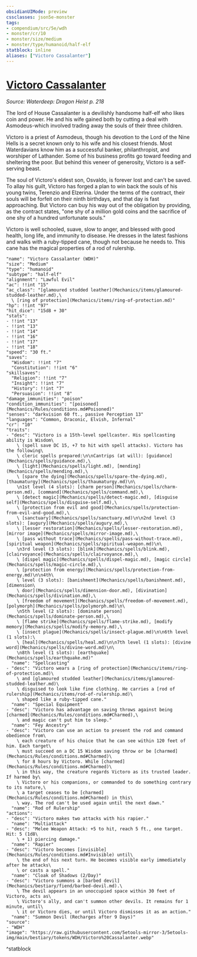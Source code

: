 ```yaml
---
obsidianUIMode: preview
cssclasses: json5e-monster
tags:
- compendium/src/5e/wdh
- monster/cr/10
- monster/size/medium
- monster/type/humanoid/half-elf
statblock: inline
aliases: ["Victoro Cassalanter"]
---
```

# [Victoro Cassalanter](Mechanics\bestiary\npc/victoro-cassalanter-wdh.md)
*Source: Waterdeep: Dragon Heist p. 218*  

The lord of House Cassalanter is a devilishly handsome half-elf who likes coin and power. He and his wife gained both by cutting a deal with Asmodeus-which involved trading away the souls of their three children.

Victoro is a priest of Asmodeus, though his devotion to the Lord of the Nine Hells is a secret known only to his wife and his closest friends. Most Waterdavians know him as a successful banker, philanthropist, and worshiper of Lathander. Some of his business profits go toward feeding and sheltering the poor. But behind this veneer of generosity, Victoro is a self-serving beast.

The soul of Victoro's eldest son, Osvaldo, is forever lost and can't be saved. To allay his guilt, Victoro has forged a plan to win back the souls of his young twins, Terenzio and Elzerina. Under the terms of the contract, their souls will be forfeit on their ninth birthdays, and that day is fast approaching. But Victoro can buy his way out of the obligation by providing, as the contract states, "one shy of a million gold coins and the sacrifice of one shy of a hundred unfortunate souls."

Victoro is well schooled, suave, slow to anger, and blessed with good health, long life, and immunity to disease. He dresses in the latest fashions and walks with a ruby-tipped cane, though not because he needs to. This cane has the magical properties of a rod of rulership.

```statblock
"name": "Victoro Cassalanter (WDH)"
"size": "Medium"
"type": "humanoid"
"subtype": "half-elf"
"alignment": "Lawful Evil"
"ac": !!int "15"
"ac_class": "[glamoured studded leather](Mechanics/items/glamoured-studded-leather.md),\
  \ [ring of protection](Mechanics/items/ring-of-protection.md)"
"hp": !!int "97"
"hit_dice": "15d8 + 30"
"stats":
- !!int "13"
- !!int "13"
- !!int "14"
- !!int "16"
- !!int "17"
- !!int "18"
"speed": "30 ft."
"saves":
  "Wisdom": !!int "7"
  "Constitution": !!int "6"
"skillsaves":
  "Religion": !!int "7"
  "Insight": !!int "7"
  "History": !!int "7"
  "Persuasion": !!int "8"
"damage_immunities": "poison"
"condition_immunities": "[poisoned](Mechanics/Rules/conditions.md#Poisoned)"
"senses": "darkvision 60 ft., passive Perception 13"
"languages": "Common, Draconic, Elvish, Infernal"
"cr": "10"
"traits":
- "desc": "Victoro is a 15th-level spellcaster. His spellcasting ability is Wisdom\
    \ (spell save DC 15, +7 to hit with spell attacks). Victoro has the following\
    \ cleric spells prepared:\n\nCantrips (at will): [guidance](Mechanics/spells/guidance.md),\
    \ [light](Mechanics/spells/light.md), [mending](Mechanics/spells/mending.md),\
    \ [spare the dying](Mechanics/spells/spare-the-dying.md), [thaumaturgy](Mechanics/spells/thaumaturgy.md)\n\
    \n1st level (4 slots): [charm person](Mechanics/spells/charm-person.md), [command](Mechanics/spells/command.md),\
    \ [detect magic](Mechanics/spells/detect-magic.md), [disguise self](Mechanics/spells/disguise-self.md),\
    \ [protection from evil and good](Mechanics/spells/protection-from-evil-and-good.md),\
    \ [sanctuary](Mechanics/spells/sanctuary.md)\n\n2nd level (3 slots): [augury](Mechanics/spells/augury.md),\
    \ [lesser restoration](Mechanics/spells/lesser-restoration.md), [mirror image](Mechanics/spells/mirror-image.md),\
    \ [pass without trace](Mechanics/spells/pass-without-trace.md), [spiritual weapon](Mechanics/spells/spiritual-weapon.md)\n\
    \n3rd level (3 slots): [blink](Mechanics/spells/blink.md), [clairvoyance](Mechanics/spells/clairvoyance.md),\
    \ [dispel magic](Mechanics/spells/dispel-magic.md), [magic circle](Mechanics/spells/magic-circle.md),\
    \ [protection from energy](Mechanics/spells/protection-from-energy.md)\n\n4th\
    \ level (3 slots): [banishment](Mechanics/spells/banishment.md), [dimension\
    \ door](Mechanics/spells/dimension-door.md), [divination](Mechanics/spells/divination.md),\
    \ [freedom of movement](Mechanics/spells/freedom-of-movement.md), [polymorph](Mechanics/spells/polymorph.md)\n\
    \n5th level (2 slots): [dominate person](Mechanics/spells/dominate-person.md),\
    \ [flame strike](Mechanics/spells/flame-strike.md), [modify memory](Mechanics/spells/modify-memory.md),\
    \ [insect plague](Mechanics/spells/insect-plague.md)\n\n6th level (1 slots):\
    \ [heal](Mechanics/spells/heal.md)\n\n7th level (1 slots): [divine word](Mechanics/spells/divine-word.md)\n\
    \n8th level (1 slots): [earthquake](Mechanics/spells/earthquake.md)"
  "name": "Spellcasting"
- "desc": "Victoro wears a [ring of protection](Mechanics/items/ring-of-protection.md)\
    \ and [glamoured studded leather](Mechanics/items/glamoured-studded-leather.md)\
    \ disguised to look like fine clothing. He carries a [rod of rulership](Mechanics/items/rod-of-rulership.md)\
    \ shaped like a ruby-tipped cane."
  "name": "Special Equipment"
- "desc": "Victoro has advantage on saving throws against being [charmed](Mechanics/Rules/conditions.md#Charmed),\
    \ and magic can't put him to sleep."
  "name": "Fey Ancestry"
- "desc": "Victoro can use an action to present the rod and command obedience from\
    \ each creature of his choice that he can see within 120 feet of him. Each target\
    \ must succeed on a DC 15 Wisdom saving throw or be [charmed](Mechanics/Rules/conditions.md#Charmed)\
    \ for 8 hours by Victoro. While [charmed](Mechanics/Rules/conditions.md#Charmed)\
    \ in this way, the creature regards Victoro as its trusted leader. If harmed by\
    \ Victoro or his companions, or commanded to do something contrary to its nature,\
    \ a target ceases to be [charmed](Mechanics/Rules/conditions.md#Charmed) in this\
    \ way. The rod can't be used again until the next dawn."
  "name": "Rod of Rulership"
"actions":
- "desc": "Victoro makes two attacks with his rapier."
  "name": "Multiattack"
- "desc": "Melee Weapon Attack: +5 to hit, reach 5 ft., one target. Hit: 5 (1d8\
    \ + 1) piercing damage."
  "name": "Rapier"
- "desc": "Victoro becomes [invisible](Mechanics/Rules/conditions.md#Invisible) until\
    \ the end of his next turn. He becomes visible early immediately after he attacks\
    \ or casts a spell."
  "name": "Cloak of Shadows (2/Day)"
- "desc": "Victoro summons a [barbed devil](Mechanics/bestiary/fiend/barbed-devil.md).\
    \ The devil appears in an unoccupied space within 30 feet of Victoro, acts as\
    \ Victoro's ally, and can't summon other devils. It remains for 1 minute, until\
    \ it or Victoro dies, or until Victoro dismisses it as an action."
  "name": "Summon Devil (Recharges after 9 Days)"
"source":
- "WDH"
"image": "https://raw.githubusercontent.com/5etools-mirror-3/5etools-img/main/bestiary/tokens/WDH/Victoro%20Cassalanter.webp"
```
^statblock